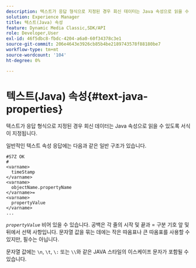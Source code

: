 ```yaml
---
description: 텍스트가 응답 형식으로 지정된 경우 회신 데이터는 Java 속성으로 읽을 수 있도록 서식이 지정됩니다.
solution: Experience Manager
title: 텍스트(Java) 속성
feature: Dynamic Media Classic,SDK/API
role: Developer,User
exl-id: 46f5dbc8-fbdc-4204-a6a0-60f34378c3e1
source-git-commit: 206e4643e3926cb85b4be2189743578f88180be7
workflow-type: tm+mt
source-wordcount: '104'
ht-degree: 0%

---
```


# 텍스트(Java) 속성{#text-java-properties}

텍스트가 응답 형식으로 지정된 경우 회신 데이터는 Java 속성으로 읽을 수 있도록 서식이 지정됩니다.

일반적인 텍스트 속성 응답에는 다음과 같은 일반 구조가 있습니다.

```
#S7Z OK
#
<varname>
  timeStamp
</varname>
<varname>
  objectName.propertyName
</varname>=
<varname>
  propertyValue
</varname>
...
```

*`propertyValue`* 비어 있을 수 있습니다. 공백은 각 줄의 시작 및 끝과 = 구분 기호 앞 및 뒤에서 선택 사항입니다. 문자열 값을 묶는 데에는 작은 따옴표나 큰 따옴표를 사용할 수 있지만, 필수는 아닙니다.

문자열 값에는 `\n`, `\t`, `\:` 또는 `\\`와 같은 JAVA 스타일의 이스케이프 문자가 포함될 수 있습니다.
